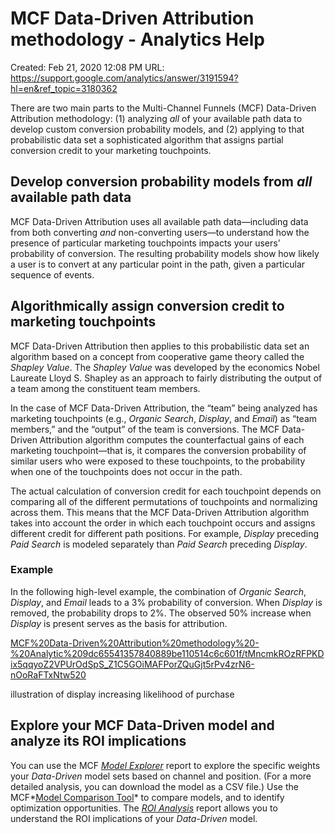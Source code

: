 # MCF Data-Driven Attribution methodology - Analytics Help

Created: Feb 21, 2020 12:08 PM
URL: https://support.google.com/analytics/answer/3191594?hl=en&ref_topic=3180362

There are two main parts to the Multi-Channel Funnels (MCF) Data-Driven Attribution methodology: (1) analyzing *all* of your available path data to develop custom conversion probability models, and (2) applying to that probabilistic data set a sophisticated algorithm that assigns partial conversion credit to your marketing touchpoints.

## Develop conversion probability models from *all* available path data

MCF Data-Driven Attribution uses all available path data—including data from both converting *and* non-converting users—to understand how the presence of particular marketing touchpoints impacts your users’ probability of conversion. The resulting probability models show how likely a user is to convert at any particular point in the path, given a particular sequence of events.

## Algorithmically assign conversion credit to marketing touchpoints

MCF Data-Driven Attribution then applies to this probabilistic data set an algorithm based on a concept from cooperative game theory called the *Shapley Value*. The *Shapley Value* was developed by the economics Nobel Laureate Lloyd S. Shapley as an approach to fairly distributing the output of a team among the constituent team members.

In the case of MCF Data-Driven Attribution, the “team” being analyzed has marketing touchpoints (e.g., *Organic Search*, *Display*, and *Email*) as “team members,” and the “output” of the team is conversions. The MCF Data-Driven Attribution algorithm computes the counterfactual gains of each marketing touchpoint—that is, it compares the conversion probability of similar users who were exposed to these touchpoints, to the probability when one of the touchpoints does not occur in the path.

The actual calculation of conversion credit for each touchpoint depends on comparing all of the different permutations of touchpoints and normalizing across them. This means that the MCF Data-Driven Attribution algorithm takes into account the order in which each touchpoint occurs and assigns different credit for different path positions. For example, *Display* preceding *Paid Search* is modeled separately than *Paid Search* preceding *Display*.

### Example

In the following high-level example, the combination of *Organic Search*, *Display*, and *Email* leads to a 3% probability of conversion. When *Display* is removed, the probability drops to 2%. The observed 50% increase when *Display* is present serves as the basis for attribution.

[MCF%20Data-Driven%20Attribution%20methodology%20-%20Analytic%209dc65541357840889be110514c6c601f/tMncmkROzRFPKDix5qqyoZ2VPUrOdSpS_Z1C5GOiMAFPorZQuGjt5rPv4zrN6-nOoRaFTxNtw520](MCF%20Data-Driven%20Attribution%20methodology%20-%20Analytic%209dc65541357840889be110514c6c601f/tMncmkROzRFPKDix5qqyoZ2VPUrOdSpS_Z1C5GOiMAFPorZQuGjt5rPv4zrN6-nOoRaFTxNtw520)

illustration of display increasing likelihood of purchase

## Explore your MCF Data-Driven model and analyze its ROI implications

You can use the MCF *[Model Explorer](https://support.google.com/analytics/answer/3264219)* report to explore the specific weights your *Data-Driven* model sets based on channel and position. (For a more detailed analysis, you can download the model as a CSV file.) Use the MCF*[Model Comparison Tool](https://support.google.com/analytics/answer/1662518)* to compare models, and to identify optimization opportunities. The *[ROI Analysis](https://support.google.com/analytics/answer/3264089)* report allows you to understand the ROI implications of your *Data-Driven* model.